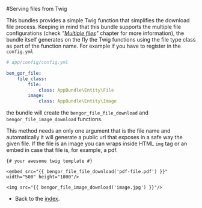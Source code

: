 #Serving files from Twig

This bundles provides a simple Twig function that simplifies the download file process. Keeping in mind that this
bundle supports the multiple file configurations (check *"[Multiple files](usage_multiple_files.md)"* chapter
for more information), the bundle itself generates on the fly the Twig functions using the file type class
as part of the function name. For example if you have to register in the `config.yml`
```yml
# app/config/config.yml

ben_gor_file:
    file_class:
        file:
            class: AppBundle\Entity\File
        image:
            class: AppBundle\Entity\Image
```
the bundle will create the `bengor_file_file_download` and `bengor_file_image_download` functions.

This method needs an only one argument that is the file name and automatically it will generate a public url that
exposes in a safe way the given file. If the file is an image you can wraps inside HTML `img` tag or an embed in case
that file is, for example, a pdf.
```twig
{# your awesome twig template #}

<embed src="{{ bengor_file_file_download('pdf-file.pdf') }}" width="500" height="1000"/>

<img src="{{ bengor_file_image_download('image.jpg') }}"/>
```

- Back to the [index](index.md).
